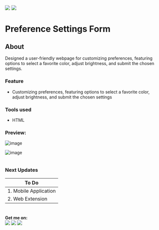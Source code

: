 ![](https://img.shields.io/badge/python-3.x-blue?logo=python&logoColor=yellow&labelColor=black)
![](https://img.shields.io/badge/License-MIT-green?labelColor=black)
-----------------------------------------------------------------------------------------------------------------------
# Preference Settings Form

## About

Designed a user-friendly webpage for customizing preferences, featuring options to select a favorite color, adjust brightness, and submit the chosen settings.


### Feature


- Customizing preferences, featuring options to select a favorite color, adjust brightness, and submit the chosen settings

       
### Tools used
- HTML


### Preview:

![image](https://github.com/Pramod2021-24IT/Preference-Settings-Form/assets/95674009/5be959ef-27f4-4d6f-a404-3473d0e2a2e8)

![image](https://github.com/Pramod2021-24IT/Preference-Settings-Form/assets/95674009/3ef8c1fe-ba07-4ac7-8610-80080afd911a)


#

### Next Updates 

| To Do                     |
|---------------------------|
| 1. Mobile Application     |
| 2. Web Extension          |

#

**Get me on:** <br>
[![](https://img.shields.io/badge/LinkedIn-pramodmaurya9621-blue?logo=Linkedin&logoColor=blue&labelColor=black)](https://www.linkedin.com/in/pramodmaurya9621/)
[![](https://img.shields.io/badge/Gmail-pramod.maurya12321%40gmail.com-red?logo=Gmail&logoColor=Red&labelColor=black)](mailto:pramod.maurya12321@gmail.com)
[![](https://img.shields.io/badge/Telegram-PramodMaurya9621-blue?logo=Telegram&labelColor=black)](https://t.me/PramodMaurya9621) <br>

